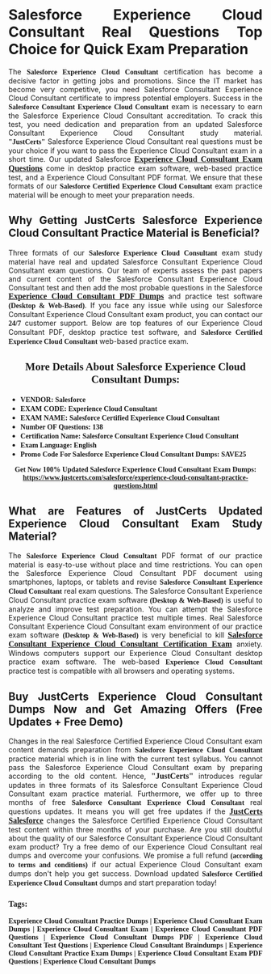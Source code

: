 <h1 style="text-align: justify;"><strong>Salesforce Experience Cloud Consultant Real Questions Top Choice for Quick Exam Preparation</strong></h1>

<p style="text-align: justify;">The <span style="font-family:Georgia,serif;"><strong>Salesforce Experience Cloud Consultant</strong></span> certification has become a decisive factor in getting jobs and promotions. Since the IT market has become very competitive, you need Salesforce Consultant Experience Cloud Consultant certificate to impress potential employers. Success in the <span style="font-family:Georgia,serif;"><strong>Salesforce Consultant Experience Cloud Consultant</strong></span> exam is necessary to earn the Salesforce Experience Cloud Consultant accreditation. To crack this test, you need dedication and preparation from an updated Salesforce Consultant Experience Cloud Consultant study material. <span style="font-size:14px;"><span style="font-family:Georgia,serif;"><strong>&quot;JustCerts&quot;</strong></span></span>&nbsp;Salesforce Experience Cloud Consultant real questions must be your choice if you want to pass the Experience Cloud Consultant exam in a short time. Our updated Salesforce <a href="https://www.justcerts.com/salesforce/experience-cloud-consultant-practice-questions.html"><span style="font-size:16px;"><span style="font-family:Georgia,serif;"><strong>Experience Cloud Consultant Exam Questions</strong></span></span></a> come in desktop practice exam software, web-based practice test, and a Experience Cloud Consultant PDF format. We ensure that these formats of our <span style="font-family:Georgia,serif;"><strong>Salesforce Certified Experience Cloud Consultant</strong></span> exam practice material will be enough to meet your preparation needs.</p>

<h2 style="text-align: justify;"><strong>Why Getting JustCerts Salesforce Experience Cloud Consultant Practice Material is Beneficial?</strong></h2>

<p style="text-align: justify;">Three formats of our <span style="font-family:Georgia,serif;"><strong>Salesforce Experience Cloud Consultant</strong></span> exam study material have real and updated Salesforce Consultant Experience Cloud Consultant exam questions. Our team of experts assess the past papers and current content of the Salesforce Consultant Experience Cloud Consultant test and then add the most probable questions in the Salesforce <a href="https://www.justcerts.com/salesforce/experience-cloud-consultant-practice-questions.html"><span style="font-size:16px;"><span style="font-family:Georgia,serif;"><strong>Experience Cloud Consultant PDF Dumps</strong></span></span></a>&nbsp;and practice test software <span style="font-family:Georgia,serif;"><strong>(Desktop &amp; Web-Based)</strong></span>. If you face any issue while using our Salesforce Consultant Experience Cloud Consultant exam product, you can contact our <span style="font-family:Georgia,serif;"><strong>24/7</strong></span> customer support. Below are top features of our Experience Cloud Consultant PDF, desktop practice test software, and <span style="font-family:Georgia,serif;"><strong>Salesforce Certified Experience Cloud Consultant</strong></span> web-based practice exam.</p>

<h2 style="text-align: center;"><strong><span style="font-family:Georgia,serif;">More Details About Salesforce Experience Cloud Consultant Dumps:</span></strong></h2>

<ul>
	<li style="text-align: justify;"><span style="font-size:14px;"><span style="font-family:Georgia,serif;"><strong>VENDOR: Salesforce</strong></span></span></li>
	<li style="text-align: justify;"><span style="font-size:14px;"><span style="font-family:Georgia,serif;"><strong>EXAM CODE: Experience Cloud Consultant</strong></span></span></li>
	<li style="text-align: justify;"><span style="font-size:14px;"><span style="font-family:Georgia,serif;"><strong>EXAM NAME: Salesforce Certified Experience Cloud Consultant</strong></span></span></li>
	<li style="text-align: justify;"><span style="font-size:14px;"><span style="font-family:Georgia,serif;"><strong>Number OF Questions: 138</strong></span></span></li>
	<li style="text-align: justify;"><span style="font-size:14px;"><span style="font-family:Georgia,serif;"><strong>Certification Name: Salesforce Consultant Experience Cloud Consultant</strong></span></span></li>
	<li style="text-align: justify;"><span style="font-size:14px;"><span style="font-family:Georgia,serif;"><strong>Exam Language: English</strong></span></span></li>
	<li style="text-align: justify;"><span style="font-size:14px;"><span style="font-family:Georgia,serif;"><strong>Promo Code For Salesforce Experience Cloud Consultant Dumps: SAVE25</strong></span></span></li>
</ul>

<p style="text-align: center;"><strong><span style="font-family:Georgia,serif;"><span style="font-size:14px;">Get Now 100% Updated Salesforce Experience Cloud Consultant Exam Dumps:</span> <a href="https://www.justcerts.com/salesforce/experience-cloud-consultant-practice-questions.html">https://www.justcerts.com/salesforce/experience-cloud-consultant-practice-questions.html</a></span></strong></p>

<h2 style="text-align: justify;"><strong>What are Features of JustCerts Updated Experience Cloud Consultant Exam Study Material?</strong></h2>

<p style="text-align: justify;">The <span style="font-family:Georgia,serif;"><strong>Salesforce Experience Cloud Consultant</strong></span> PDF format of our practice material is easy-to-use without place and time restrictions. You can open the Salesforce Experience Cloud Consultant PDF document using smartphones, laptops, or tablets and revise <span style="font-family:Georgia,serif;"><strong>Salesforce Consultant Experience Cloud Consultant</strong></span> real exam questions. The Salesforce Consultant Experience Cloud Consultant practice exam software <span style="font-family:Georgia,serif;"><strong>(Desktop &amp; Web-Based)</strong></span> is useful to analyze and improve test preparation. You can attempt the Salesforce Experience Cloud Consultant practice test multiple times. Real Salesforce Consultant Experience Cloud Consultant exam environment of our practice exam software <span style="font-family:Georgia,serif;"><strong>(Desktop &amp; Web-Based)</strong></span> is very beneficial to kill <a href="https://www.justcerts.com/salesforce/salesforce-consultant-certification-exams.html"><span style="font-size:16px;"><span style="font-family:Georgia,serif;"><strong>Salesforce Consultant Experience Cloud Consultant Certification Exam</strong></span></span></a> anxiety. Windows computers support our Experience Cloud Consultant desktop practice exam software. The web-based <span style="font-family:Georgia,serif;"><strong>Experience Cloud Consultant </strong></span> practice test is compatible with all browsers and operating systems.</p>

<h2 style="text-align: justify;"><strong>Buy JustCerts Experience Cloud Consultant Dumps Now and Get Amazing Offers (Free Updates + Free Demo)</strong></h2>

<p style="text-align: justify;">Changes in the real Salesforce Certified Experience Cloud Consultant exam content demands preparation from <span style="font-family:Georgia,serif;"><strong>Salesforce Experience Cloud Consultant</strong></span> practice material which is in line with the current test syllabus. You cannot pass the Salesforce Experience Cloud Consultant exam by preparing according to the old content. Hence, <span style="font-size:16px;"><span style="font-family:Georgia,serif;"><strong>&quot;JustCerts&quot;</strong></span></span> introduces regular updates in three formats of its Salesforce Consultant Experience Cloud Consultant exam practice material. Furthermore, we offer up to three months of free <span style="font-family:Georgia,serif;"><strong>Salesforce Consultant Experience Cloud Consultant </strong></span>real questions updates. It means you will get free updates if the <a href="https://www.justcerts.com/salesforce-certification-exams.html"><span style="font-size:16px;"><span style="font-family:Georgia,serif;"><strong>JustCerts Salesforce</strong></span></span></a> changes the Salesforce Certified Experience Cloud Consultant test content within three months of your purchase. Are you still doubtful about the quality of our Salesforce Consultant Experience Cloud Consultant exam product? Try a free demo of our Experience Cloud Consultant real dumps and overcome your confusions. We promise a full refund <span style="font-family:Georgia,serif;"><strong>(according to terms and conditions)</strong></span> if our actual Experience Cloud Consultant exam dumps don&#39;t help you get success. Download updated <span style="font-family:Georgia,serif;"><strong>Salesforce Certified Experience Cloud Consultant</strong></span> dumps and start preparation today!</p>

<h3 style="text-align: justify;"><span style="font-family:Georgia,serif;"><strong>Tags:</strong></span></h3>

<p style="text-align: justify;"><span style="font-family:Georgia,serif;"><strong>Experience Cloud Consultant Practice Dumps | Experience Cloud Consultant Exam Dumps | Experience Cloud Consultant Exam | Experience Cloud Consultant PDF Questions | Experience Cloud Consultant Dumps PDF | Experience Cloud Consultant Test Questions | Experience Cloud Consultant Braindumps | Experience Cloud Consultant Practice Exam Dumps | Experience Cloud Consultant Exam PDF Questions | Experience Cloud Consultant Dumps</strong></span></p>
